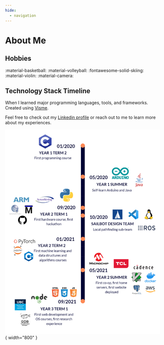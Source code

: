 ```yaml
---
hide:
  - navigation
---
```


# About Me

## Hobbies

:material-basketball: :material-volleyball: :fontawesome-solid-skiing: :material-violin: :material-camera:

## Technology Stack Timeline

When I learned major programming languages, tools, and frameworks. Created using [Visme](https://my.visme.co/view/g7yv1g9x-dz6517od1rew5k0w).

Feel free to check out my [Linkedin profile](https://www.linkedin.com/in/patrick-5546/) or reach out to me to learn more about my experiences.

![Technology Stack Timeline](./assets/tech_stack_timeline.png){ width="800" }
